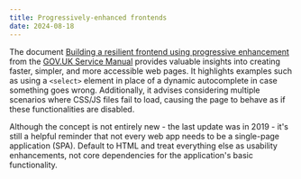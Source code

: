 ```yaml
---
title: Progressively-enhanced frontends
date: 2024-08-18
---
```


The document [Building a resilient frontend using progressive enhancement][prog-enhance] from the [GOV.UK Service Manual][svc-manual] provides valuable insights into creating faster, simpler, and more accessible web pages. It highlights examples such as using a `<select>` element in place of a dynamic autocomplete in case something goes wrong. Additionally, it advises considering multiple scenarios where CSS/JS files fail to load, causing the page to behave as if these functionalities are disabled.

Although the concept is not entirely new - the last update was in 2019 - it's still a helpful reminder that not every web app needs to be a single-page application (SPA). Default to HTML and treat everything else as usability enhancements, not core dependencies for the application's basic functionality.

[prog-enhance]: https://www.gov.uk/service-manual/technology/using-progressive-enhancement
[svc-manual]: https://www.gov.uk/service-manual
